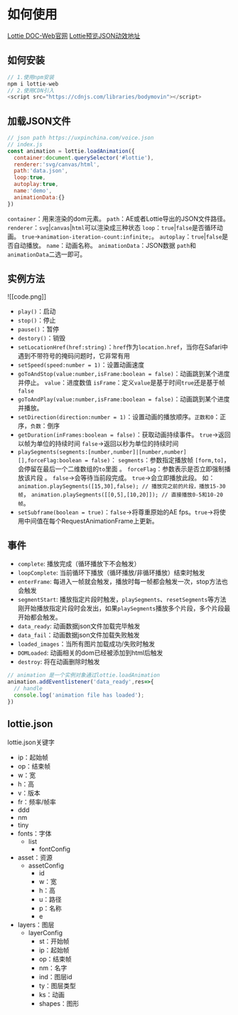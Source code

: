 # 如何使用
[Lottie DOC-Web官网](https://airbnb.io/lottie/#/web)
[Lottie预览JSON动效地址](https://lottiefiles.com/preview)
## 如何安装
```javascript
// 1.使用npm安装
npm i lottie-web
// 2.使用CDN引入
<script src="https://cdnjs.com/libraries/bodymovin"></script>
```
## 加载JSON文件
```javascript
// json path https://uxpinchina.com/voice.json
// index.js
const animation = lottie.loadAnimation({
  container:document.querySelector('#lottie'),
  renderer:'svg/canvas/html',
  path:'data.json',
  loop:true,
  autoplay:true,
  name:'demo',
  animationData:{}
})
```
`container`：用来渲染的dom元素。
`path`：AE或者Lottie导出的JSON文件路径。
`renderer`：`svg`|`canvas`|`html`可以渲染成三种状态
`loop`：`true`|`false`是否循环动画。 `true`->`animation-iteration-count:infinite;`。
`autoplay`：`true`|`false`是否自动播放。
`name`：动画名称。
`animationData`：JSON数据 `path`和`animationData`二选一即可。
## 实例方法
![[code.png]]
- `play()`：启动
- `stop()`：停止
- `pause()`：暂停
- `destory()`：销毁
- `setLocationHref(href:string)`：`href`作为`location.href`，当你在Safari中遇到不带符号的掩码问题时，它非常有用
- `setSpeed(speed:number = 1)`：设置动画速度
- `goToAndStop(value:number,isFrame:boolean = false)`：动画跳到某个进度并停止。
`value`：进度数值
`isFrame`：定义`value`是基于时间`true`还是基于帧`false`
- `goToAndPlay(value:number,isFrame:boolean = false)`：动画跳到某个进度并播放。
- `setDirection(direction:number = 1)`：设置动画的播放顺序。`正数和0`：正序，`负数`：倒序
- `getDuration(inFrames:boolean = false)`：获取动画持续事件。
`true`->返回以帧为单位的持续时间
`false`->返回以秒为单位的持续时间
- `playSegments(segments:[number,number]|[number,number][],forceFlag:boolean = false)`：
  `segments`：参数指定播放帧 `[form,to]`，会停留在最后一个二维数组的`to`里面 。
  `forceFlag`：参数表示是否立即强制播放该片段 。
  `false`->会等待当前段完成。
  `true`->会立即播放此段。 如：
  `animation.playSegments([15,30],false); // 播放完之前的片段，播放15-30帧`，
  `animation.playSegments([[0,5],[10,20]]); // 直接播放0-5和10-20帧`。
 - `setSubframe(boolean = true)`：`false`->将尊重原始的AE fps。`true`->将使用中间值在每个RequestAnimationFrame上更新。

## 事件
-   `complete`: 播放完成（循环播放下不会触发）
-   `loopComplete`: 当前循环下播放（循环播放/非循环播放）结束时触发
-   `enterFrame`: 每进入一帧就会触发，播放时每一帧都会触发一次，stop方法也会触发
-   `segmentStart`: 播放指定片段时触发，`playSegments`、`resetSegments`等方法刚开始播放指定片段时会发出，如果`playSegments`播放多个片段，多个片段最开始都会触发。
-   `data_ready`: 动画数据json文件加载完毕触发
-   `data_fail`：动画数据json文件加载失败触发
-   `loaded_images`：当所有图片加载成功/失败时触发
-   `DOMLoaded`: 动画相关的dom已经被添加到html后触发
-   `destroy`: 将在动画删除时触发
```javascript
// animation 是一个实例对象通过lottie.loadAnimation
animation.addEventlistener('data_ready',res=>{
  // handle
  console.log('animation file has loaded');
})
```
## lottie.json
lottie.json关键字
-   ip：起始帧
-   op：结束帧
-   w：宽
-   h：高
-   v：版本
-   fr：频率/帧率
-   ddd
-   nm
-   tiny
-   fonts：字体
    -   list
        -   fontConfig
-   asset：资源
    -   assetConfig
        -   id
        -   w：宽
        -   h：高
        -   u：路径
        -   p：名称
        -   e
-   layers：图层
    -   layerConfig
        -   st：开始帧
        -   ip：起始帧
        -   op：结束帧
        -   nm：名字
        -   ind：图层id
        -   ty：图层类型
        -   ks：动画
        -   shapes：图形